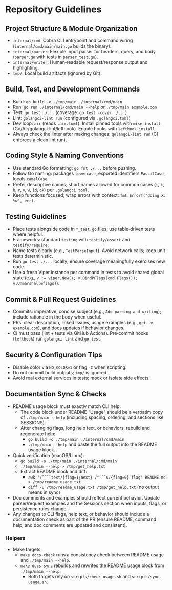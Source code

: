 # Repository Guidelines

## Project Structure & Module Organization
- `internal/cmd`: Cobra CLI entrypoint and command wiring (`internal/cmd/main/main.go` builds the binary).
- `internal/parser`: Flexible input parser for headers, query, and body (`parser.go` with tests in `parser_test.go`).
- `internal/writer`: Human‑readable request/response output and highlighting.
- `tmp/`: Local build artifacts (ignored by Git).

## Build, Test, and Development Commands
- Build: `go build -o ./tmp/main ./internal/cmd/main`
- Run: `go run ./internal/cmd/main --help` or `./tmp/main example.com`
- Test: `go test ./...` (coverage: `go test -cover ./...`)
- Lint: `golangci-lint run` (configured via `.golangci.toml`)
- Dev loop: `air` (reads `.air.toml`). Install pinned tools with `mise install` (Go/Air/golangci‑lint/lefthook). Enable hooks with `lefthook install`.
 - Always check the linter after making changes: `golangci-lint run` (CI enforces a clean lint run).

## Coding Style & Naming Conventions
- Use standard Go formatting: `go fmt ./...` before pushing.
- Follow Go naming: packages `lowercase`, exported identifiers `PascalCase`, locals `camelCase`.
- Prefer descriptive names; short names allowed for common cases (`i`, `k`, `b`, `r`, `v`, `w`, `id`, `ok`) per `.golangci.toml`.
- Keep functions focused; wrap errors with context: `fmt.Errorf("doing X: %w", err)`.

## Testing Guidelines
- Place tests alongside code in `*_test.go` files; use table‑driven tests where helpful.
- Frameworks: standard `testing` with `testify/assert` and `testify/require`.
- Name tests clearly (e.g., `TestParseInput`). Avoid network calls; keep unit tests deterministic.
- Run `go test ./...` locally; ensure coverage meaningfully exercises new code.
- Use a fresh Viper instance per command in tests to avoid shared global state (e.g., `v := viper.New(); v.BindPFlags(cmd.Flags()); v.Unmarshal(&flags)`).

## Commit & Pull Request Guidelines
- Commits: imperative, concise subject (e.g., `Add parsing and writing`); include rationale in the body when useful.
- PRs: clear description, linked issues, usage examples (e.g., `get -v example.com`), and docs updates if behavior changes.
- CI must pass (lint + tests via GitHub Actions). Pre‑commit hooks (`lefthook`) run `golangci-lint` and `go test`.

## Security & Configuration Tips
- Disable color via `NO_COLOR=1` or flag `-C` when scripting.
- Do not commit build outputs; `tmp/` is ignored.
- Avoid real external services in tests; mock or isolate side effects.

## Documentation Sync & Checks
- README usage block must exactly match CLI help:
  - The code block under README “Usage” should be a verbatim copy of `./tmp/main --help` (including spacing, ordering, and sections like SESSIONS).
  - After changing flags, long help text, or behaviors, rebuild and regenerate help:
    - `go build -o ./tmp/main ./internal/cmd/main`
    - `./tmp/main --help` and paste the full output into the README usage block.
- Quick verification (macOS/Linux):
  - `go build -o ./tmp/main ./internal/cmd/main`
  - `./tmp/main --help > /tmp/get_help.txt`
  - Extract README block and diff:
    - `awk '/^```text/{flag=1;next} /^```$/{flag=0} flag' README.md > /tmp/readme_usage.txt`
    - `diff -u /tmp/readme_usage.txt /tmp/get_help.txt` (no output means in sync)
- Doc comments and examples should reflect current behavior. Update parser/request examples and the Sessions section when inputs, flags, or persistence rules change.
- Any changes to CLI flags, help text, or behavior should include a documentation check as part of the PR (ensure README, command help, and doc comments are updated and consistent).

### Helpers
- Make targets:
  - `make docs-check` runs a consistency check between README usage and `./tmp/main --help`.
  - `make docs-sync` rebuilds and rewrites the README usage block from `./tmp/main --help`.
    - Both targets rely on `scripts/check-usage.sh` and `scripts/sync-usage.sh`.
